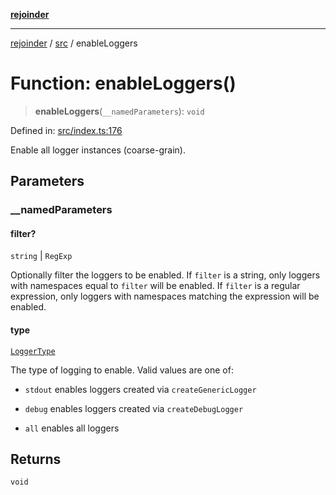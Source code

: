 [**rejoinder**](../../README.md)

***

[rejoinder](../../README.md) / [src](../README.md) / enableLoggers

# Function: enableLoggers()

> **enableLoggers**(`__namedParameters`): `void`

Defined in: [src/index.ts:176](https://github.com/Xunnamius/rejoinder/blob/ca03dc95b439565d6c2438e8d0f7697514c85819/src/index.ts#L176)

Enable all logger instances (coarse-grain).

## Parameters

### \_\_namedParameters

#### filter?

`string` \| `RegExp`

Optionally filter the loggers to be enabled. If `filter` is a string, only
loggers with namespaces equal to `filter` will be enabled. If `filter` is a
regular expression, only loggers with namespaces matching the expression
will be enabled.

#### type

[`LoggerType`](../internal/enumerations/LoggerType.md)

The type of logging to enable. Valid values are one of:

- `stdout` enables loggers created via `createGenericLogger`

- `debug` enables loggers created via `createDebugLogger`

- `all` enables all loggers

## Returns

`void`
